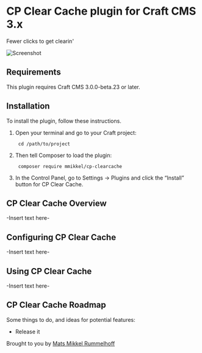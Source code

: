 # CP Clear Cache plugin for Craft CMS 3.x

Fewer clicks to get clearin'

![Screenshot](resources/img/plugin-logo.png)

## Requirements

This plugin requires Craft CMS 3.0.0-beta.23 or later.

## Installation

To install the plugin, follow these instructions.

1. Open your terminal and go to your Craft project:

        cd /path/to/project

2. Then tell Composer to load the plugin:

        composer require mmikkel/cp-clearcache

3. In the Control Panel, go to Settings → Plugins and click the “Install” button for CP Clear Cache.

## CP Clear Cache Overview

-Insert text here-

## Configuring CP Clear Cache

-Insert text here-

## Using CP Clear Cache

-Insert text here-

## CP Clear Cache Roadmap

Some things to do, and ideas for potential features:

* Release it

Brought to you by [Mats Mikkel Rummelhoff](https://vaersaagod.no)
